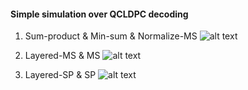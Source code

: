 #### Simple simulation over QCLDPC decoding

1. Sum-product & Min-sum & Normalize-MS
![alt text](https://github.com/linkingmon/QCLDPC-analysis-MATLAB-/blob/master/figure/myplot.PNG)


2. Layered-MS & MS
![alt text](https://github.com/linkingmon/QCLDPC-analysis-MATLAB-/blob/master/figure/myplot2.PNG)


3. Layered-SP & SP
![alt text](https://github.com/linkingmon/QCLDPC-analysis-MATLAB-/blob/master/figure/myplot3.PNG)
